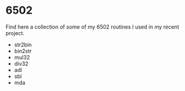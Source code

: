 # 6502
Find here a collection of some of my 6502 routines I used in my recent project.

* str2bin
* bin2str
* mul32
* div32
* adl
* sbl
* mda
